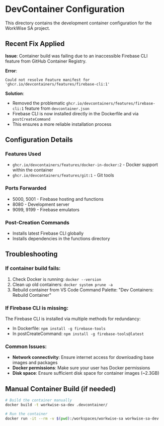 # DevContainer Configuration

This directory contains the development container configuration for the WorkWise SA project.

## Recent Fix Applied

**Issue**: Container build was failing due to an inaccessible Firebase CLI feature from GitHub Container Registry.

**Error**: 
```
Could not resolve Feature manifest for 'ghcr.io/devcontainers/features/firebase-cli:1'
```

**Solution**: 
- Removed the problematic `ghcr.io/devcontainers/features/firebase-cli:1` feature from `devcontainer.json`
- Firebase CLI is now installed directly in the Dockerfile and via `postCreateCommand`
- This ensures a more reliable installation process

## Configuration Details

### Features Used
- `ghcr.io/devcontainers/features/docker-in-docker:2` - Docker support within the container
- `ghcr.io/devcontainers/features/git:1` - Git tools

### Ports Forwarded
- 5000, 5001 - Firebase hosting and functions
- 8080 - Development server
- 9099, 9199 - Firebase emulators

### Post-Creation Commands
- Installs latest Firebase CLI globally
- Installs dependencies in the functions directory

## Troubleshooting

### If container build fails:
1. Check Docker is running: `docker --version`
2. Clean up old containers: `docker system prune -a`
3. Rebuild container from VS Code Command Palette: "Dev Containers: Rebuild Container"

### If Firebase CLI is missing:
The Firebase CLI is installed via multiple methods for redundancy:
- In Dockerfile: `npm install -g firebase-tools`
- In postCreateCommand: `npm install -g firebase-tools@latest`

### Common Issues:
- **Network connectivity**: Ensure internet access for downloading base images and packages
- **Docker permissions**: Make sure your user has Docker permissions
- **Disk space**: Ensure sufficient disk space for container images (~2.3GB)

## Manual Container Build (if needed)

```bash
# Build the container manually
docker build -t workwise-sa-dev .devcontainer/

# Run the container
docker run -it --rm -v $(pwd):/workspaces/workwise-sa workwise-sa-dev
